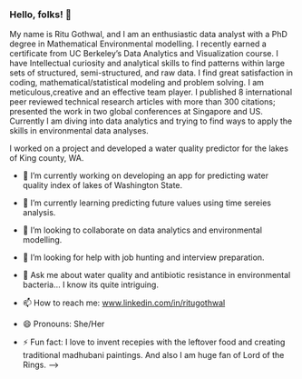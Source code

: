 ### Hello, folks! 👋


My name is Ritu Gothwal, and I am an enthusiastic data analyst with a PhD degree in Mathematical Environmental modelling. I recently earned a 
certificate from UC Berkeley’s Data Analytics and Visualization course. I have Intellectual curiosity and analytical skills to find patterns within large sets of structured, semi-structured, and raw data. I find great satisfaction in coding, mathematical/statistical modeling and problem solving. I am meticulous,creative and an effective team player. I published 8 international peer reviewed technical research articles with more than 300 citations; presented the work in two global 
conferences at Singapore and US. Currently I am diving into data analytics and trying to find ways to apply the skills in environmental data analyses. 

I worked on a project and developed a water quality predictor for the lakes of King county, WA.

- 🔭 I’m currently working on developing an app for predicting water quality index of lakes of Washington State.

- 🌱 I’m currently learning predicting future values using time sereies analysis.

- 👯 I’m looking to collaborate on data analytics and environmental modelling.

- 🤔 I’m looking for help with job hunting and interview preparation.

- 💬 Ask me about water quality and antibiotic resistance in environmental bacteria...  I know its quite intriguing.

- 📫 How to reach me: www.linkedin.com/in/ritugothwal
      
- 😄 Pronouns: She/Her

- ⚡ Fun fact: I love to invent recepies with the leftover food and creating traditional madhubani paintings. And also I am huge fan of Lord of the Rings.
-->
